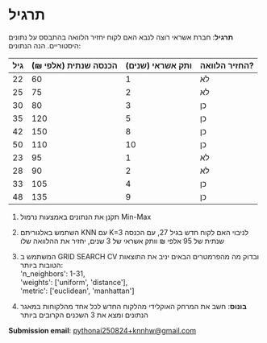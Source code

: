 # תרגיל

**תרגיל**: חברת אשראי רוצה לנבא האם לקוח יחזיר הלוואה בהתבסס על נתונים היסטוריים. הנה הנתונים:

| גיל   | הכנסה שנתית (אלפי ₪) | ותק אשראי (שנים) | החזיר הלוואה? |
|-------|---------------------|-----------------|--------------|
| 22    | 60                  | 1               | לא           |
| 25    | 75                  | 2               | לא           |
| 30    | 80                  | 3               | כן           |
| 35    | 120                 | 5               | כן           |
| 42    | 150                 | 8               | כן           |
| 50    | 110                 | 10              | כן           |
| 23    | 95                  | 1               | לא           |
| 28    | 90                  | 2               | לא           |
| 33    | 105                 | 4               | כן           |
| 48    | 135                 | 9               | כן           |

1. תקנן את הנתונים באמצעות נרמול Min-Max
2. השתמש באלגוריתם KNN עם K=3 לניבוי האם לקוח חדש בגיל 27, עם הכנסה שנתית של 95 אלפי ₪ וותק אשראי של 3 שנים, יחזיר את ההלוואה שלו
3. המשתמש ב GRID SEARCH CV ובדוק מה מהפרמטרים הבאים יניב את התוצאות הטובות ביותר:  
'n_neighbors': 1-31,  
'weights': ['uniform', 'distance'],  
'metric': ['euclidean', 'manhattan']  

4. **בונוס**: חשב את המרחק האוקלידי מהלקוח החדש לכל אחד מהלקוחות במאגר הנתונים ומצא את 3 השכנים הקרובים ביותר

**Submission email**: [pythonai250824+knnhw@gmail.com](mailto:pythonai250824+knnhw@gmail.com)
